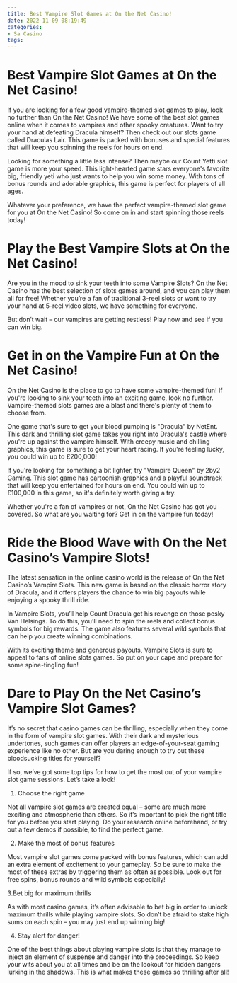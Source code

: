 ```yaml
---
title: Best Vampire Slot Games at On the Net Casino! 
date: 2022-11-09 08:19:49
categories:
- Sa Casino
tags:
---
```



#  Best Vampire Slot Games at On the Net Casino! 

If you are looking for a few good vampire-themed slot games to play, look no further than On the Net Casino! We have some of the best slot games online when it comes to vampires and other spooky creatures. Want to try your hand at defeating Dracula himself? Then check out our slots game called Draculas Lair. This game is packed with bonuses and special features that will keep you spinning the reels for hours on end.

Looking for something a little less intense? Then maybe our Count Yetti slot game is more your speed. This light-hearted game stars everyone's favorite big, friendly yeti who just wants to help you win some money. With tons of bonus rounds and adorable graphics, this game is perfect for players of all ages.

Whatever your preference, we have the perfect vampire-themed slot game for you at On the Net Casino! So come on in and start spinning those reels today!

#  Play the Best Vampire Slots at On the Net Casino! 

Are you in the mood to sink your teeth into some Vampire Slots? On the Net Casino has the best selection of slots games around, and you can play them all for free! Whether you’re a fan of traditional 3-reel slots or want to try your hand at 5-reel video slots, we have something for everyone.

But don’t wait – our vampires are getting restless! Play now and see if you can win big.

#  Get in on the Vampire Fun at On the Net Casino!

On the Net Casino is the place to go to have some vampire-themed fun! If you're looking to sink your teeth into an exciting game, look no further. Vampire-themed slots games are a blast and there's plenty of them to choose from.

One game that's sure to get your blood pumping is "Dracula" by NetEnt. This dark and thrilling slot game takes you right into Dracula's castle where you're up against the vampire himself. With creepy music and chilling graphics, this game is sure to get your heart racing. If you're feeling lucky, you could win up to £200,000!

If you're looking for something a bit lighter, try "Vampire Queen" by 2by2 Gaming. This slot game has cartoonish graphics and a playful soundtrack that will keep you entertained for hours on end. You could win up to £100,000 in this game, so it's definitely worth giving a try.

Whether you're a fan of vampires or not, On the Net Casino has got you covered. So what are you waiting for? Get in on the vampire fun today!

#  Ride the Blood Wave with On the Net Casino’s Vampire Slots!

The latest sensation in the online casino world is the release of On the Net Casino’s Vampire Slots. This new game is based on the classic horror story of Dracula, and it offers players the chance to win big payouts while enjoying a spooky thrill ride.

In Vampire Slots, you’ll help Count Dracula get his revenge on those pesky Van Helsings. To do this, you’ll need to spin the reels and collect bonus symbols for big rewards. The game also features several wild symbols that can help you create winning combinations.

With its exciting theme and generous payouts, Vampire Slots is sure to appeal to fans of online slots games. So put on your cape and prepare for some spine-tingling fun!

#  Dare to Play On the Net Casino’s Vampire Slot Games?

It’s no secret that casino games can be thrilling, especially when they come in the form of vampire slot games. With their dark and mysterious undertones, such games can offer players an edge-of-your-seat gaming experience like no other. But are you daring enough to try out these bloodsucking titles for yourself?

If so, we’ve got some top tips for how to get the most out of your vampire slot game sessions. Let’s take a look!

1. Choose the right game

Not all vampire slot games are created equal – some are much more exciting and atmospheric than others. So it’s important to pick the right title for you before you start playing. Do your research online beforehand, or try out a few demos if possible, to find the perfect game.

2. Make the most of bonus features

Most vampire slot games come packed with bonus features, which can add an extra element of excitement to your gameplay. So be sure to make the most of these extras by triggering them as often as possible. Look out for free spins, bonus rounds and wild symbols especially!

3.Bet big for maximum thrills

As with most casino games, it’s often advisable to bet big in order to unlock maximum thrills while playing vampire slots. So don’t be afraid to stake high sums on each spin – you may just end up winning big!

4. Stay alert for danger!

One of the best things about playing vampire slots is that they manage to inject an element of suspense and danger into the proceedings. So keep your wits about you at all times and be on the lookout for hidden dangers lurking in the shadows. This is what makes these games so thrilling after all!
